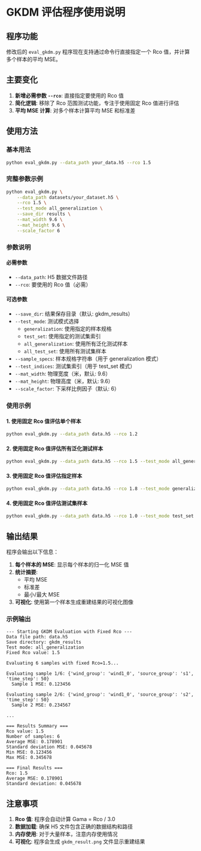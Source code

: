 # GKDM 评估程序使用说明

## 程序功能
修改后的 `eval_gkdm.py` 程序现在支持通过命令行直接指定一个 Rco 值，并计算多个样本的平均 MSE。

## 主要变化
1. **新增必需参数 `--rco`**: 直接指定要使用的 Rco 值
2. **简化逻辑**: 移除了 Rco 范围测试功能，专注于使用固定 Rco 值进行评估
3. **平均 MSE 计算**: 对多个样本计算平均 MSE 和标准差

## 使用方法

### 基本用法
```bash
python eval_gkdm.py --data_path your_data.h5 --rco 1.5
```

### 完整参数示例
```bash
python eval_gkdm.py \
    --data_path datasets/your_dataset.h5 \
    --rco 1.5 \
    --test_mode all_generalization \
    --save_dir results \
    --mat_width 9.6 \
    --mat_height 9.6 \
    --scale_factor 6
```

### 参数说明

#### 必需参数
- `--data_path`: H5 数据文件路径
- `--rco`: 要使用的 Rco 值（必需）

#### 可选参数
- `--save_dir`: 结果保存目录（默认: gkdm_results）
- `--test_mode`: 测试模式选择
  - `generalization`: 使用指定的样本规格
  - `test_set`: 使用指定的测试集索引
  - `all_generalization`: 使用所有泛化测试样本
  - `all_test_set`: 使用所有测试集样本
- `--sample_specs`: 样本规格字符串（用于 generalization 模式）
- `--test_indices`: 测试集索引（用于 test_set 模式）
- `--mat_width`: 物理宽度（米，默认: 9.6）
- `--mat_height`: 物理高度（米，默认: 9.6）
- `--scale_factor`: 下采样比例因子（默认: 6）

### 使用示例

#### 1. 使用固定 Rco 值评估单个样本
```bash
python eval_gkdm.py --data_path data.h5 --rco 1.2
```

#### 2. 使用固定 Rco 值评估所有泛化测试样本
```bash
python eval_gkdm.py --data_path data.h5 --rco 1.5 --test_mode all_generalization
```

#### 3. 使用固定 Rco 值评估指定样本
```bash
python eval_gkdm.py --data_path data.h5 --rco 1.8 --test_mode generalization --sample_specs "wind1_0,s1,50;wind2_0,s2,30"
```

#### 4. 使用固定 Rco 值评估测试集样本
```bash
python eval_gkdm.py --data_path data.h5 --rco 1.0 --test_mode test_set --test_indices "1,2,3,4,5"
```

## 输出结果

程序会输出以下信息：
1. **每个样本的 MSE**: 显示每个样本的归一化 MSE 值
2. **统计摘要**: 
   - 平均 MSE
   - 标准差
   - 最小/最大 MSE
3. **可视化**: 使用第一个样本生成重建结果的可视化图像

### 示例输出
```
--- Starting GKDM Evaluation with Fixed Rco ---
Data file path: data.h5
Save directory: gkdm_results
Test mode: all_generalization
Fixed Rco value: 1.5

Evaluating 6 samples with fixed Rco=1.5...

Evaluating sample 1/6: {'wind_group': 'wind1_0', 'source_group': 's1', 'time_step': 50}
  Sample 1 MSE: 0.123456

Evaluating sample 2/6: {'wind_group': 'wind1_0', 'source_group': 's2', 'time_step': 50}
  Sample 2 MSE: 0.234567

...

=== Results Summary ===
Rco value: 1.5
Number of samples: 6
Average MSE: 0.178901
Standard deviation MSE: 0.045678
Min MSE: 0.123456
Max MSE: 0.345678

=== Final Results ===
Rco: 1.5
Average MSE: 0.178901
Standard deviation: 0.045678
```

## 注意事项

1. **Rco 值**: 程序会自动计算 Gama = Rco / 3.0
2. **数据加载**: 确保 H5 文件包含正确的数据结构和路径
3. **内存使用**: 对于大量样本，注意内存使用情况
4. **可视化**: 程序会生成 `gkdm_result.png` 文件显示重建结果 